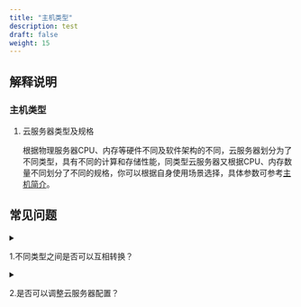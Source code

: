```yaml
---
title: "主机类型"
description: test
draft: false
weight: 15
---
```


## 解释说明

### 主机类型

1. 云服务器类型及规格

   根据物理服务器CPU、内存等硬件不同及软件架构的不同，云服务器划分为了不同类型，具有不同的计算和存储性能，同类型云服务器又根据CPU、内存数量不同划分了不同的规格，你可以根据自身使用场景选择，具体参数可参考[主机简介](/compute/vm/intro/instance)。

## 常见问题

<details>
<summary><p>
  1.不同类型之间是否可以互相转换？
  </p></summary>
<p>
  当前可用区有目标类型云服务器的情况下，可以更改为其他类型。如果目标类型没有您当前cpu和内存配置，需要您更改配置。更改云服务器类型需要关机下完成。
  </p>
</details>
<details>
<summary><p>
  2.是否可以调整云服务器配置？
  </p></summary>
<p>
  如果您选择按需计费模式，你可以随时降低或升级cpu、内存配置，更改后将按新的配置收费。如果您选择预留合约计费模式，升配降配将涉及退费或补差价，具体规则请参考<a href="/billing/intro/billing_zhinan/#2已生效合约退订规则说明"> 计费指南</a > 。
  </p>
</details>






